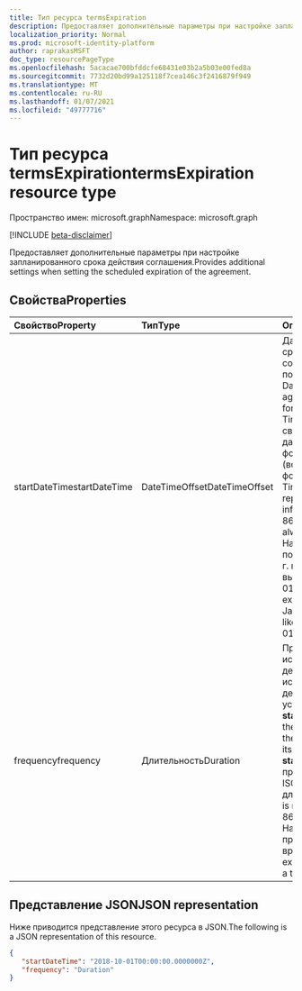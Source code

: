 ```yaml
---
title: Тип ресурса termsExpiration
description: Предоставляет дополнительные параметры при настройке запланированного срока действия соглашения.
localization_priority: Normal
ms.prod: microsoft-identity-platform
author: raprakasMSFT
doc_type: resourcePageType
ms.openlocfilehash: 5acacae700bfddcfe68431e03b2a5b03e00fed8a
ms.sourcegitcommit: 7732d20bd99a125118f7cea146c3f2416879f949
ms.translationtype: MT
ms.contentlocale: ru-RU
ms.lasthandoff: 01/07/2021
ms.locfileid: "49777716"
---
```

# <a name="termsexpiration-resource-type"></a><span data-ttu-id="98b98-103">Тип ресурса termsExpiration</span><span class="sxs-lookup"><span data-stu-id="98b98-103">termsExpiration resource type</span></span>

<span data-ttu-id="98b98-104">Пространство имен: microsoft.graph</span><span class="sxs-lookup"><span data-stu-id="98b98-104">Namespace: microsoft.graph</span></span>

[!INCLUDE [beta-disclaimer](../../includes/beta-disclaimer.md)]

<span data-ttu-id="98b98-105">Предоставляет дополнительные параметры при настройке запланированного срока действия соглашения.</span><span class="sxs-lookup"><span data-stu-id="98b98-105">Provides additional settings when setting the scheduled expiration of the agreement.</span></span>

## <a name="properties"></a><span data-ttu-id="98b98-106">Свойства</span><span class="sxs-lookup"><span data-stu-id="98b98-106">Properties</span></span>

| <span data-ttu-id="98b98-107">Свойство</span><span class="sxs-lookup"><span data-stu-id="98b98-107">Property</span></span>                     | <span data-ttu-id="98b98-108">Тип</span><span class="sxs-lookup"><span data-stu-id="98b98-108">Type</span></span>                      | <span data-ttu-id="98b98-109">Описание</span><span class="sxs-lookup"><span data-stu-id="98b98-109">Description</span></span> |
| :--------------------------- | :------------------------ | :---------- |
| <span data-ttu-id="98b98-110">startDateTime</span><span class="sxs-lookup"><span data-stu-id="98b98-110">startDateTime</span></span>|<span data-ttu-id="98b98-111">DateTimeOffset</span><span class="sxs-lookup"><span data-stu-id="98b98-111">DateTimeOffset</span></span> | <span data-ttu-id="98b98-112">Дата и время истечения срока действия соглашения для всех пользователей.</span><span class="sxs-lookup"><span data-stu-id="98b98-112">The DateTime when the agreement is set to expire for all users.</span></span> <span data-ttu-id="98b98-113">Тип Timestamp представляет сведения о времени и дате с использованием формата ISO 8601 (всегда применяется формат UTC).</span><span class="sxs-lookup"><span data-stu-id="98b98-113">The Timestamp type represents date and time information using ISO 8601 format and is always in UTC time.</span></span> <span data-ttu-id="98b98-114">Например, значение полуночи 1 января 2014 г. в формате UTC выглядит так: "2014-01-01T00:00:00Z".</span><span class="sxs-lookup"><span data-stu-id="98b98-114">For example, midnight UTC on Jan 1, 2014 would look like this: '2014-01-01T00:00:00Z'.</span></span>|
| <span data-ttu-id="98b98-115">frequency</span><span class="sxs-lookup"><span data-stu-id="98b98-115">frequency</span></span>| <span data-ttu-id="98b98-116">Длительность</span><span class="sxs-lookup"><span data-stu-id="98b98-116">Duration</span></span> | <span data-ttu-id="98b98-117">Представляет частоту истечения срока действия терминов по истечении первого срока действия, установленного в **startDateTime.**</span><span class="sxs-lookup"><span data-stu-id="98b98-117">Represents the frequency at which the terms will expire, after its first expiration as set in **startDateTime**.</span></span> <span data-ttu-id="98b98-118">Значение представлено в формате ISO 8601 в течение длительности.</span><span class="sxs-lookup"><span data-stu-id="98b98-118">The value is represented in ISO 8601 format for durations.</span></span> <span data-ttu-id="98b98-119">Например, `PT1M` представляет период времени 1 месяц.</span><span class="sxs-lookup"><span data-stu-id="98b98-119">For example, `PT1M` represents a time period of 1 month.</span></span>|

## <a name="json-representation"></a><span data-ttu-id="98b98-120">Представление JSON</span><span class="sxs-lookup"><span data-stu-id="98b98-120">JSON representation</span></span>

<span data-ttu-id="98b98-121">Ниже приводится представление этого ресурса в JSON.</span><span class="sxs-lookup"><span data-stu-id="98b98-121">The following is a JSON representation of this resource.</span></span>

<!-- {
  "blockType": "resource",
  "optionalProperties": [

  ],
  "@odata.type": "microsoft.graph.termsExpiration",
}-->

```json
{
   "startDateTime": "2018-10-01T00:00:00.0000000Z",
   "frequency": "Duration"
}
```

<!-- uuid: 8fcb5dbc-d5aa-4681-8e31-b001d5168d79
2015-10-25 14:57:30 UTC -->
<!--
{
  "type": "#page.annotation",
  "description": "termsExpiration complex type",
  "keywords": "",
  "section": "documentation",
  "tocPath": "",
  "suppressions": []
}
-->


